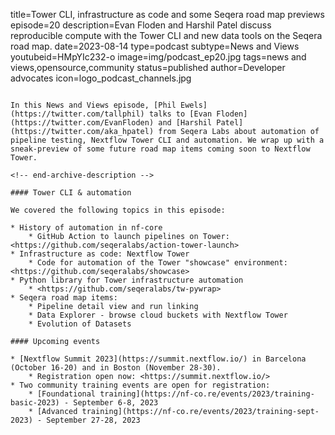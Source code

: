 title=Tower CLI, infrastructure as code and some Seqera road map previews
episode=20
description=Evan Floden and Harshil Patel discuss reproducible compute with the Tower CLI and new data tools on the Seqera road map.
date=2023-08-14
type=podcast
subtype=News and Views
youtubeid=HMpYIc232-o
image=img/podcast_ep20.jpg
tags=news and views,opensource,community
status=published
author=Developer advocates
icon=logo_podcast_channels.jpg
~~~~~~

In this News and Views episode, [Phil Ewels](https://twitter.com/tallphil) talks to [Evan Floden](https://twitter.com/EvanFloden) and [Harshil Patel](https://twitter.com/aka_hpatel) from Seqera Labs about automation of pipeline testing, Nextflow Tower CLI and automation. We wrap up with a sneak-preview of some future road map items coming soon to Nextflow Tower.

<!-- end-archive-description -->

#### Tower CLI & automation

We covered the following topics in this episode:

* History of automation in nf-core
    * GitHub Action to launch pipelines on Tower: <https://github.com/seqeralabs/action-tower-launch>
* Infrastructure as code: Nextflow Tower
    * Code for automation of the Tower "showcase" environment: <https://github.com/seqeralabs/showcase>
* Python library for Tower infrastructure automation
    * <https://github.com/seqeralabs/tw-pywrap>
* Seqera road map items:
    * Pipeline detail view and run linking
    * Data Explorer - browse cloud buckets with Nextflow Tower
    * Evolution of Datasets

#### Upcoming events

* [Nextflow Summit 2023](https://summit.nextflow.io/) in Barcelona (October 16-20) and in Boston (November 28-30).
    * Registration open now: <https://summit.nextflow.io/>
* Two community training events are open for registration:
    * [Foundational training](https://nf-co.re/events/2023/training-basic-2023) - September 6-8, 2023
    * [Advanced training](https://nf-co.re/events/2023/training-sept-2023) - September 27-28, 2023
